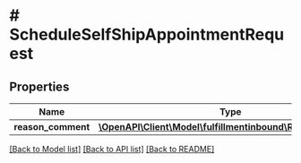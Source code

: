 # # ScheduleSelfShipAppointmentRequest

## Properties

Name | Type | Description | Notes
------------ | ------------- | ------------- | -------------
**reason_comment** | [**\OpenAPI\Client\Model\fulfillmentinbound\ReasonComment**](ReasonComment.md) |  | [optional]

[[Back to Model list]](../../README.md#models) [[Back to API list]](../../README.md#endpoints) [[Back to README]](../../README.md)
